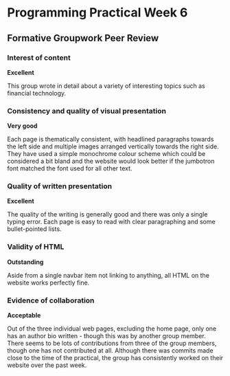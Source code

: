 # Programming Practical Week 6 
## Formative Groupwork Peer Review

### Interest of content
**Excellent**

This group wrote in detail about a variety of interesting topics such as financial technology.

### Consistency and quality of visual presentation
**Very good**

Each page is thematically consistent, with headlined paragraphs towards the left side and multiple images arranged vertically towards the right side. They have used a simple monochrome colour scheme which could be considered a bit bland and the website would look better if the jumbotron font matched the font used for all other text.

### Quality of written presentation
**Excellent**

The quality of the writing is generally good and there was only a single typing error. Each page is easy to read with clear paragraphing and some bullet-pointed lists.

### Validity of HTML
**Outstanding**

Aside from a single navbar item not linking to anything, all HTML on the website works perfectly fine.

### Evidence of collaboration
**Acceptable**

Out of the three individual web pages, excluding the home page, only one has an author bio written - though this was by another group member.
There seems to be lots of contributions from three of the group members, though one has not contributed at all.
Although there was commits made close to the time of the practical, the group has consistently worked on their website over the past week. 



